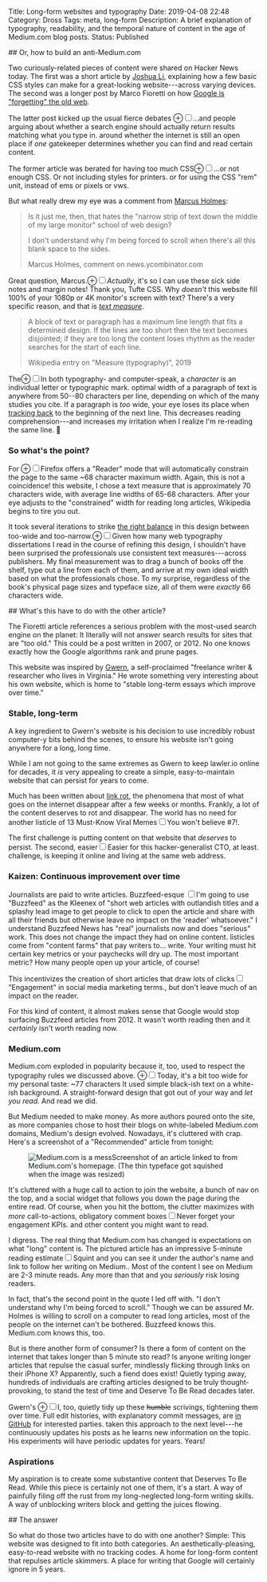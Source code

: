 Title: Long-form websites and typography
Date: 2019-04-08 22:48
Category: Dross
Tags: meta, long-form
Description: A brief explanation of typography, readability, and the temporal nature of content in the age of Medium.com blog posts.
Status: Published

<section markdown="1">
## Or, how to build an anti-Medium.com

Two curiously-related pieces of content were shared on Hacker News today. The first was a short article by [Joshua Li](https://jrl.ninja/etc/1), explaining how a few basic CSS styles can make for a great-looking website---across varying devices. The second was a longer post by Marco Fioretti on how [Google is "forgetting" the old web](http://stop.zona-m.net/2018/01/indeed-it-seems-that-google-is-forgetting-the-old-web/).

The latter post kicked up the usual fierce debates <label for="mn-seo" class="margin-toggle">&#8853;</label><input type="checkbox" id="mn-seo" class="margin-toggle"><span class="marginnote">...and people arguing about whether a search engine should actually return results matching what you type in.</span> around whether the internet is still an open place if *one* gatekeeper determines whether you can find and read certain content.

The former article was berated for having too much CSS<label for="mn-ornot" class="margin-toggle">&#8853;</label><input type="checkbox" id="mn-ornot" class="margin-toggle"><span class="marginnote">...or not enough CSS. Or not including styles for printers.</span> or for using the CSS "rem" unit, instead of ems or pixels or vws.

But what really drew my eye was a comment from [Marcus Holmes](https://news.ycombinator.com/item?id=19610271):
<blockquote><p>Is it just me, then, that hates the "narrow strip of text down the middle of my large monitor" school of web design?
               
I don't understand why I'm being forced to scroll when there's all this blank space to the sides.<footer>Marcus Holmes, comment on news.ycombinator.com</footer></blockquote>

Great question, Marcus.<label for="mn-actually" class="margin-toggle">&#8853;</label><input type="checkbox" id="mn-actually" class="margin-toggle"><span class="marginnote">*Actually*, it's so I can use these sick side notes and margin notes! Thank you, Tufte CSS.</span> Why *doesn't* this website fill 100% of your 1080p or 4K monitor's screen with text? There's a very specific reason, and that is [*text measure*](https://en.wikipedia.org/wiki/Line_length).

<blockquote><p>A block of text or paragraph has a maximum line length that fits a determined design. If the lines are too short then the text becomes disjointed; if they are too long the content loses rhythm as the reader searches for the start of each line.<footer>Wikipedia entry on "Measure (typography)", 2019</footer></blockquote>
 
 The<label for="mn-characters" class="margin-toggle">&#8853;</label><input type="checkbox" id="mn-characters" class="margin-toggle"><span class="marginnote">In both typography- and computer-speak, a *character* is an individual letter or typographic mark.</span> optimal width of a paragraph of text is anywhere from 50--80 characters per line, depending on which of the many studies you cite. If a paragraph is *too* wide, your eye loses its place when [tracking back](https://en.wikipedia.org/wiki/Eye_movement_in_reading#Saccades) to the beginning of the next line. This decreases reading comprehension---and increases my irritation when I realize I'm re-reading the same line. 🤦

### So what's the point?
 
For <label for="mn-firefox" class="margin-toggle">&#8853;</label><input type="checkbox" id="mn-firefox" class="margin-toggle"><span class="marginnote">Firefox offers a "Reader" mode that will automatically constrain the page to the same ~68 character maximum width. Again, this is not a coincidence!</span> this website, I chose a text measure that is approximately 70 characters wide, with average line widths of 65-68 characters. After your eye adjusts to the "constrained" width for reading long articles, Wikipedia begins to tire you out.
 
It took several iterations to strike [the right balance](https://github.com/Eiriksmal/lawler-dot-io/commit/68f052e9bf8bbe9c835d3b6683d036971a1d6d82) in this design between too-wide and too-narrow.<label for="mn-duh" class="margin-toggle">&#8853;</label><input type="checkbox" id="mn-duh" class="margin-toggle"><span class="marginnote">Given how many web typography dissertations I read in the course of refining this design, I shouldn't have been surprised the professionals use consistent text measures---across publishers.</span> My final measurement was to drag a bunch of books off the shelf, type out a line from each of them, and arrive at my own ideal width based on what the professionals chose. To my surprise, regardless of the book's physical page sizes and typeface size, all of them were *exactly* 66 characters wide.
 
</section>
<section markdown="1">
## What's this have to do with the other article?

The Fioretti article references a serious problem with the most-used search engine on the planet: It literally will not answer search results for sites that are "too old." This could be a post written in 2007, or 2012. No one knows exactly how the Google algorithms rank and prune pages.

This website was inspired by [Gwern](https://www.gwern.net/About), a self-proclaimed "freelance writer & researcher who lives in Virginia." He wrote something very interesting about his own website, which is home to "stable long-term essays which improve over time."

### Stable, long-term

A key ingredient to Gwern's website is his decision to use incredibly robust computer-y bits behind the scenes, to ensure his website isn't going anywhere for a long, long time.

While I am not going to the same extremes as Gwern to keep lawler.io online for decades, it *is* very appealing to create a simple, easy-to-maintain website that can persist for years to come.

Much has been written about [link rot](https://en.wikipedia.org/wiki/Link_rot), the phenomena that most of what goes on the internet disappear after a few weeks or months. Frankly, a lot of the content deserves to rot and disappear. The world has no need for another listicle of 13 Must-Know Viral Memes<label for="sn-believe" class="margin-toggle sidenote-number"></label><input type="checkbox" id="sn-believe" class="margin-toggle"><span class="sidenote">You won't believe #7!</span>.

The first challenge is putting content on that website that *deserves* to persist. The second, easier<label for="sn-easier" class="margin-toggle sidenote-number"></label><input type="checkbox" id="sn-easier" class="margin-toggle"><span class="sidenote">Easier for this hacker-generalist CTO, at least.</span> challenge, is keeping it online and living at the same web address.

### Kaizen: Continuous improvement over time

Journalists are paid to write articles. Buzzfeed-esque <label for="sn-buzz" class="margin-toggle sidenote-number"></label><input type="checkbox" id="sn-buzz" class="margin-toggle"><span class="sidenote">I'm going to use "Buzzfeed" as the Kleenex of "short web articles with outlandish titles and a splashy lead image to get people to click to open the article and share with all their friends but otherwise leave no impact on the 'reader' whatsoever." I understand Buzzfeed News has "real" journalists now and does "serious" work. This does not change the impact they had on online content.</span> listicles come from "content farms" that pay writers to... write. Your writing must hit certain key metrics or your paychecks will dry up. The most important metric? How many people open up your article, of course!

This incentivizes the creation of short articles that draw lots of clicks<label for="sn-engage" class="margin-toggle sidenote-number"></label><input type="checkbox" id="sn-engage" class="margin-toggle"><span class="sidenote">"Engagement" in social media marketing terms.</span>, but don't leave much of an impact on the reader.

For this kind of content, it almost makes sense that Google would stop surfacing Buzzfeed articles from 2012. It wasn't worth reading then and it *certainly* isn't worth reading now.

### Medium.com

Medium.com exploded in popularity because it, too, used to respect the typography rules we discussed above. <label for="mn-now" class="margin-toggle">&#8853;</label><input type="checkbox" id="mn-now" class="margin-toggle"><span class="marginnote">Today, it's a bit too wide for my personal taste: ~77 characters</span> It used simple black-ish text on a white-ish background. A straight-forward design that got out of your way and *let you read.* And read we did.

But Medium needed to make money. As more authors poured onto the site, as more companies chose to host their blogs on white-labeled Medium.com domains, Medium's design evolved. Nowadays, it's cluttered with crap. Here's a screenshot of a "Recommended" article from tonight:

<figure class="fullwidth"><img src="/images/2019/medium.com.png" alt="Medium.com is a mess"><caption>Screenshot of an article linked to from Medium.com's homepage. (The thin typeface got squished when the image was resized)</caption></figure>

It's cluttered with a huge call to action to join the website, a bunch of nav on the top, and a social widget that follows you down the page during the entire read. Of course, when you hit the bottom, the clutter maximizes with *more* call-to-actions, obligatory comment boxes<label for="sn-engagement" class="margin-toggle sidenote-number"></label><input type="checkbox" id="sn-engagement" class="margin-toggle"><span class="sidenote">Never forget your engagement KPIs.</span> and other content you might want to read.

I digress. The real thing that Medium.com has changed is expectations on what "long" content is. The pictured article has an impressive 5-minute reading estimate<label for="sn-squint" class="margin-toggle sidenote-number"></label><input type="checkbox" id="sn-squint" class="margin-toggle"><span class="sidenote">Squint and you can see it under the author's name and link to follow her writing on Medium.</span>. Most of the content I see on Medium are 2-3 minute reads. Any more than that and you *seriously* risk losing readers. 

In fact, that's the second point in the quote I led off with. "I don't understand why I'm being forced to scroll." Though we can be assured Mr. Holmes is willing to scroll on a computer to read long articles, most of the people on the internet can't be bothered. Buzzfeed knows this. Medium.com knows this, too.

But is there another form of consumer? Is there a form of content on the internet that takes longer than 5 minute sto read? Is anyone writing longer articles that repulse the casual surfer, mindlessly flicking through links on their iPhone X? Apparently, such a fiend does exist! Quietly typing away, hundreds of individuals are crafting articles designed to be truly thought-provoking, to stand the test of time and Deserve To Be Read decades later.

Gwern's <label for="mn-metoo" class="margin-toggle">&#8853;</label><input type="checkbox" id="mn-metoo" class="margin-toggle"><span class="marginnote">I, too, quietly tidy up these <del>humble</del> scrivings, tightening them over time. Full edit histories, with explanatory commit messages, are [in GitHub](https://github.com/Eiriksmal/lawler-dot-io/tree/main/content) for interested parties.</span> taken this approach to the next level---he continuously updates his posts as he learns new information on the topic. His experiments will have periodic updates for years. Years!

### Aspirations

My aspiration is to create some substantive content that Deserves To Be Read. While this piece is certainly not one of them, it's a start. A way of painfully filing off the rust from my long-neglected long-form writing skills. A way of unblocking writers block and getting the juices flowing.
</section>
<section markdown="1">
## The answer

So what do those two articles have to do with one another? Simple: This website was designed to fit into both categories. An aesthetically-pleasing, easy-to-read website with no tracking codes. A home for long-form content that repulses article skimmers. A place for writing that Google will certainly ignore in 5 years.
</section>
